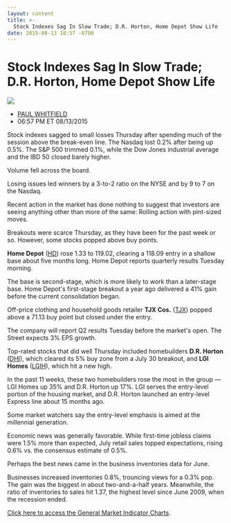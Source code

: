 ```yaml
---
layout: content
title: >-
  Stock Indexes Sag In Slow Trade; D.R. Horton, Home Depot Show Life
date: 2015-08-13 18:57 -0700
---
```



Stock Indexes Sag In Slow Trade; D.R. Horton, Home Depot Show Life
===================================================================


![](https://www.investors.com/wp-content/uploads/ibd-migrated-images/MPv_150814_635750757109944403.png)

* [PAUL WHITFIELD](https://www.investors.com/author/whitfieldp/ "Posts by PAUL WHITFIELD")
* 06:57 PM ET 08/13/2015




  

Stock indexes sagged to small losses Thursday after spending much of the session above the break-even line. The Nasdaq lost 0.2% after being up 0.5%. The S&P 500 trimmed 0.1%, while the Dow Jones industrial average and the IBD 50 closed barely higher.

  

Volume fell across the board.

  

Losing issues led winners by a 3-to-2 ratio on the NYSE and by 9 to 7 on the Nasdaq.

  

Recent action in the market has done nothing to suggest that investors are seeing anything other than more of the same: Rolling action with pint-sized moves.

  

Breakouts were scarce Thursday, as they have been for the past week or so. However, some stocks popped above buy points.

  

**Home Depot** ([HD](https://research.investors.com/quote.aspx?symbol=HD)) rose 1.33 to 119.02, clearing a 118.09 entry in a shallow base about five months long. Home Depot reports quarterly results Tuesday morning.

  

The base is second-stage, which is more likely to work than a later-stage base. Home Depot's first-stage breakout a year ago delivered a 41% gain before the current consolidation began.

  

Off-price clothing and household goods retailer **TJX Cos.** ([TJX](https://research.investors.com/quote.aspx?symbol=TJX)) popped above a 71.13 buy point but closed under the entry.

  

The company will report Q2 results Tuesday before the market's open. The Street expects 3% EPS growth.

  

Top-rated stocks that did well Thursday included homebuilders **D.R. Horton** ([DHI](https://research.investors.com/quote.aspx?symbol=DHI)), which cleared its 5% buy zone from a July 30 breakout, and **LGI Homes** ([LGIH](https://research.investors.com/quote.aspx?symbol=LGIH)), which hit a new high.

  

In the past 11 weeks, these two homebuilders rose the most in the group — LGI Homes up 35% and D.R. Horton up 17%. LGI serves the entry-level portion of the housing market, and D.R. Horton launched an entry-level Express line about 15 months ago.

  

Some market watchers say the entry-level emphasis is aimed at the millennial generation.

  

Economic news was generally favorable. While first-time jobless claims were 1.5% more than expected, July retail sales topped expectations, rising 0.6% vs. the consensus estimate of 0.5%.

  

Perhaps the best news came in the business inventories data for June.

  

Businesses increased inventories 0.8%, trouncing views for a 0.3% pop. The gain was the biggest in about two-and-a-half years. Meanwhile, the ratio of inventories to sales hit 1.37, the highest level since June 2009, when the recession ended.

  

[Click here to access the General Market Indicator Charts](https://www.investors.com/pdf/GMI_081415.pdf).




